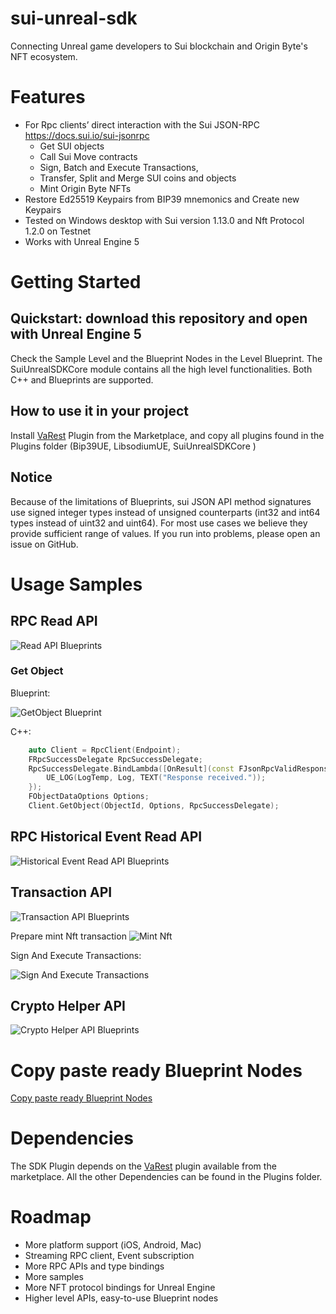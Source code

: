 # sui-unreal-sdk

Connecting Unreal game developers to Sui blockchain and Origin Byte's NFT ecosystem.

# Features
- For Rpc clients’ direct interaction with the Sui JSON-RPC https://docs.sui.io/sui-jsonrpc
	- Get SUI objects
	- Call Sui Move contracts
	- Sign, Batch and Execute Transactions,
	- Transfer, Split and Merge SUI coins and objects
	- Mint Origin Byte NFTs
- Restore Ed25519 Keypairs from BIP39 mnemonics and Create new Keypairs
- Tested on Windows desktop with Sui version 1.13.0 and Nft Protocol 1.2.0 on Testnet
- Works with Unreal Engine 5

# Getting Started
## Quickstart: download this repository and open with Unreal Engine 5
Check the Sample Level and the Blueprint Nodes in the Level Blueprint.
The SuiUnrealSDKCore module contains all the high level functionalities. Both C++ and Blueprints are supported.

## How to use it in your project
Install [VaRest](https://www.unrealengine.com/marketplace/en-US/product/varest-plugin) Plugin from the Marketplace, and copy all plugins found in the Plugins folder (Bip39UE, LibsodiumUE, SuiUnrealSDKCore )

## Notice
Because of the limitations of Blueprints, sui JSON API method signatures use signed integer types instead of unsigned counterparts (int32 and int64 types instead of uint32 and uint64). For most use cases we believe they provide sufficient range of values. If you run into problems, please open an issue on GitHub.

# Usage Samples
## RPC Read API
![Read API Blueprints](/imgs/read_api_nodes.png "Read API Blueprints")
### Get Object
Blueprint:

![GetObject Blueprint](/imgs/get_object.png "GetObject Blueprint Node")

C++:
```cpp
	auto Client = RpcClient(Endpoint);
	FRpcSuccessDelegate RpcSuccessDelegate;
	RpcSuccessDelegate.BindLambda([OnResult](const FJsonRpcValidResponse& RpcResponse) {
		UE_LOG(LogTemp, Log, TEXT("Response received."));
	});
	FObjectDataOptions Options;
	Client.GetObject(ObjectId, Options, RpcSuccessDelegate);
```
## RPC Historical Event Read API
![Historical Event Read API Blueprints](/imgs/event_read_api_nodes.png "Historical Event Read API Blueprints")

## Transaction API
![Transaction API Blueprints](/imgs/transaction_api_nodes.png "Transaction API Blueprints")

Prepare mint Nft transaction
![Mint Nft](/imgs/mint_nft.png "Mint Nft")

Sign And Execute Transactions:

![Sign And Execute Transactions](/imgs/sign_execute_transaction.png "Sign And Execute Transactions")

## Crypto Helper API
![Crypto Helper API Blueprints](/imgs/crypto_helpers_nodes.png "Crypto Helper API Blueprints")

# Copy paste ready Blueprint Nodes
[Copy paste ready Blueprint Nodes](https://blueprintue.com/blueprint/1adkdxay/)


# Dependencies
The SDK Plugin depends on the [VaRest](https://www.unrealengine.com/marketplace/en-US/product/varest-plugin) plugin available from the marketplace.
All the other Dependencies can be found in the Plugins folder.

# Roadmap
- More platform support (iOS, Android, Mac)
- Streaming RPC client, Event subscription
- More RPC APIs and type bindings
- More samples
- More NFT protocol bindings for Unreal Engine
- Higher level APIs, easy-to-use Blueprint nodes
